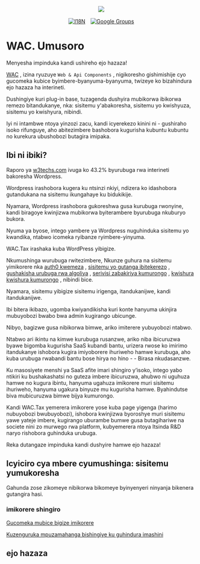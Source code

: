 <p align="center"><a href="https://wac.tax"><img src="https://cdn.jsdelivr.net/gh/wactax/img/logo.svg"/></a></p><p align="center"><a href="https://github.com/wactax/wac.tax/blob/main/doc/README.md#readme"><img alt="I18N" src="https://cdn.jsdelivr.net/gh/wactax/img/t.svg"/></a>　<a href="https://groups.google.com/u/2/g/wactax"><img alt="Google Groups" src="https://cdn.jsdelivr.net/gh/wactax/img/g-groups.svg"/></a></p>

# WAC. Umusoro

Menyesha impinduka kandi ushireho ejo hazaza!

[WAC](https://wac.tax) , izina ryuzuye `Web & Api Components` , nigikoresho gishimishije cyo gucomeka kubice byimbere-byanyuma-byanyuma, twizeye ko bizahindura ejo hazaza ha interineti.

Dushingiye kuri plug-in base, tuzagenda dushyira mubikorwa ibikorwa remezo bitandukanye, nka: sisitemu y'abakoresha, sisitemu yo kwishyuza, sisitemu yo kwishyura, nibindi.

Iyi ni intambwe ntoya yinzozi zacu, kandi icyerekezo kinini ni - gushiraho isoko rifunguye, aho abitezimbere bashobora kugurisha kubuntu kubuntu no kurekura ubushobozi butagira imipaka.

## Ibi ni ibiki?

Raporo ya [w3techs.com](https://w3techs.com/technologies/details/cm-wordpress) ivuga ko 43.2% byurubuga rwa interineti bakoresha Wordpress.

Wordpress irashobora kugera ku ntsinzi nkiyi, ndizera ko idashobora gutandukana na sisitemu ikungahaye ku bidukikije.

Nyamara, Wordpress irashobora gukoreshwa gusa kurubuga rwonyine, kandi biragoye kwinjizwa mubikorwa byiterambere byurubuga nkuburyo bukora.

Nyuma ya byose, intego yambere ya Wordpress nuguhinduka sisitemu yo kwandika, ntabwo icomeka ryibanze ryimbere-yinyuma.

WAC.Tax irashaka kuba WordPress yibigize.

Nkumushinga wurubuga rwitezimbere, Nkunze guhura na sisitemu yimikorere nka [auth0 kwemeza](https://auth0.com) , [sisitemu yo gutanga ibitekerezo](https://disqus.com) , [gushakisha urubuga rwa algoliya](https://www.algolia.com) , [serivisi zabakiriya kumurongo](https://www.intercom.com) , [kwishura kwishura kumurongo](https://developer.squareup.com/docs/web-payments/overview) , nibindi bice.

Nyamara, sisitemu yibigize sisitemu irigenga, itandukanijwe, kandi itandukanijwe.

Ibi bitera ikibazo, ugomba kwiyandikisha kuri konte hanyuma ukinjira mubuyobozi bwabo bwa admin kugirango ubicunge.

Nibyo, bagizwe gusa nibikorwa bimwe, ariko imiterere yubuyobozi ntabwo.

Ntabwo ari ikintu na kimwe kurubuga rusanzwe, ariko niba ibicuruzwa byawe bigomba kugurisha SaaS kubandi bantu, urizera rwose ko imirimo itandukanye ishobora kugira imiyoborere ihuriweho hamwe kurubuga, aho kuba urubuga rwabandi bantu bose hirya no hino - - Birasa nkudasanzwe.

Ku masosiyete menshi ya SaaS afite imari shingiro y’isoko, intego yabo ntikiri ku bushakashatsi no guteza imbere ibicuruzwa, ahubwo ni uguhuza hamwe no kugura ibintu, hanyuma ugahuza imikorere muri sisitemu ihuriweho, hanyuma ugakura binyuze mu kugurisha hamwe. Byahindutse biva mubicuruzwa bimwe bijya kumurongo.

Kandi WAC.Tax yemerera imikorere yose kuba page yigenga (harimo nubuyobozi bwubuyobozi), ishobora kwinjizwa byoroshye muri sisitemu yawe yateje imbere, kugirango uburambe bumwe gusa butagihariwe na societe nini zo murwego rwa platform, kubyemerera ntoya Itsinda R&D naryo rishobora guhinduka urubuga.

Reka dutangaze impinduka kandi dushyire hamwe ejo hazaza!

## Icyiciro cya mbere cyumushinga: sisitemu yumukoresha

Gahunda zose zikomeye nibikorwa bikomeye byinyenyeri ninyanja bikenera gutangira hasi.

### imikorere shingiro

[Gucomeka mubice bigize imikorere](./pkg.md)

[Kuzenguruka mpuzamahanga bishingiye ku guhindura imashini](./i18n.md)

## ejo hazaza
